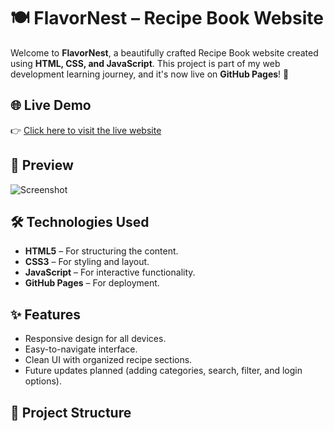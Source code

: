 # 🍽️ FlavorNest – Recipe Book Website

Welcome to **FlavorNest**, a beautifully crafted Recipe Book website created using **HTML, CSS, and JavaScript**. This project is part of my web development learning journey, and it's now live on **GitHub Pages**! 🚀

## 🌐 Live Demo

👉 [Click here to visit the live website](https://areesha797.github.io/Recipe-Book)

## 📸 Preview

![Screenshot](screenshot.png) <!-- Replace with actual image link if needed -->

## 🛠️ Technologies Used

- **HTML5** – For structuring the content.
- **CSS3** – For styling and layout.
- **JavaScript** – For interactive functionality.
- **GitHub Pages** – For deployment.

## ✨ Features

- Responsive design for all devices.
- Easy-to-navigate interface.
- Clean UI with organized recipe sections.
- Future updates planned (adding categories, search, filter, and login options).

## 📁 Project Structure

